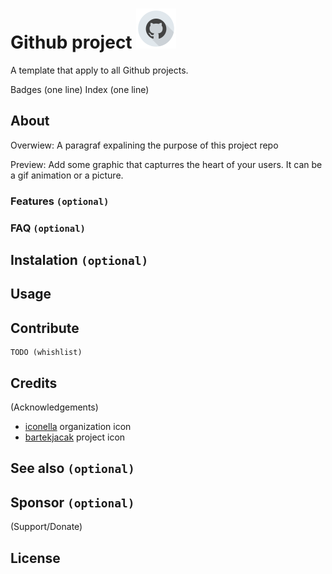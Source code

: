 # Github project [![icon](docs/assets/github-project-icon.png)](docs/assets/github-project-icon.png)

A template that apply to all Github projects.

Badges (one line)
Index (one line)

## About 

Overwiew: A paragraf expalining the purpose of this project repo

Preview: Add some graphic that capturres the heart of your users. It can be a gif animation or a picture.
	
### Features `(optional)`

### FAQ `(optional)`
 
## Instalation `(optional)`

## Usage

## Contribute
	TODO (whishlist)

## Credits 

(Acknowledgements)

- [iconella](https://www.iconfinder.com/iconella) organization icon
- [bartekjacak](https://www.iconfinder.com/bartekjacak) project icon

## See also `(optional)`

## Sponsor `(optional)`

(Support/Donate)

## License
